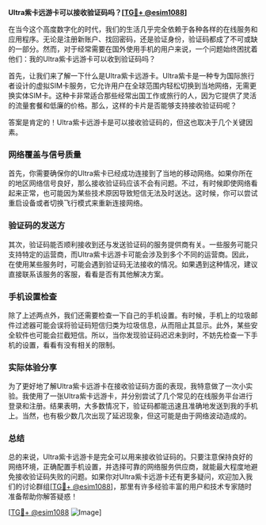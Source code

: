 **Ultra紫卡远游卡可以接收验证码吗？[[TG💪+ @esim1088](https://t.me/s/esim1088)]**

在当今这个高度数字化的时代，我们的生活几乎完全依赖于各种各样的在线服务和应用程序。无论是注册新账户、找回密码，还是验证身份，验证码都成了不可或缺的一部分。然而，对于经常需要在国外使用手机的用户来说，一个问题始终困扰着他们：我的Ultra紫卡远游卡可以收到验证码吗？

首先，让我们来了解一下什么是Ultra紫卡远游卡。Ultra紫卡是一种专为国际旅行者设计的虚拟SIM卡服务，它允许用户在全球范围内轻松切换到当地网络，无需更换实体SIM卡。这种卡非常适合那些经常出国工作或旅行的人，因为它提供了灵活的流量套餐和低廉的价格。那么，这样的卡片是否能够支持接收验证码呢？

答案是肯定的！Ultra紫卡远游卡是可以接收验证码的，但这也取决于几个关键因素。

### 网络覆盖与信号质量

首先，你需要确保你的Ultra紫卡已经成功连接到了当地的移动网络。如果你所在的地区网络信号良好，那么接收验证码应该不会有问题。不过，有时候即使网络看起来正常，也可能因为某些技术原因导致短信无法及时送达。这时候，你可以尝试重启设备或者切换飞行模式来重新连接网络。

### 验证码的发送方

其次，验证码能否顺利接收到还与发送验证码的服务提供商有关。一些服务可能只支持特定的运营商，而Ultra紫卡远游卡可能会涉及到多个不同的运营商。因此，在使用某些服务时，可能会遇到验证码无法接收的情况。如果遇到这种情况，建议直接联系该服务的客服，看看是否有其他解决方案。

### 手机设置检查

除了上述两点外，我们还需要检查一下自己的手机设置。有时候，手机上的垃圾邮件过滤器可能会误将验证码短信归类为垃圾信息，从而阻止其显示。此外，某些安全软件也可能会拦截短信。所以，当你发现验证码迟迟未到时，不妨先检查一下手机的设置，看看有没有相关的限制。

### 实际体验分享

为了更好地了解Ultra紫卡远游卡在接收验证码方面的表现，我特意做了一次小实验。我使用了一张Ultra紫卡远游卡，并分别尝试了几个常见的在线服务平台进行登录和注册。结果表明，大多数情况下，验证码都能迅速且准确地发送到我的手机上。当然，也有极少数几次出现了延迟现象，但这可能是由于网络波动造成的。

### 总结

总的来说，Ultra紫卡远游卡是完全可以用来接收验证码的。只要注意保持良好的网络环境，正确配置手机设置，并选择可靠的网络服务供应商，就能最大程度地避免接收验证码失败的问题。如果你对Ultra紫卡远游卡还有更多疑问，欢迎加入我们的讨论群组[[TG💪+ @esim1088](https://t.me/s/esim1088)]，那里有许多经验丰富的用户和技术专家随时准备帮助你解答疑惑！

[[TG💪+ @esim1088](https://t.me/s/esim1088) ![Image](https://i.postimg.cc/4NQfJmqS/Snipaste-2025-05-13-00-14-12.png)]